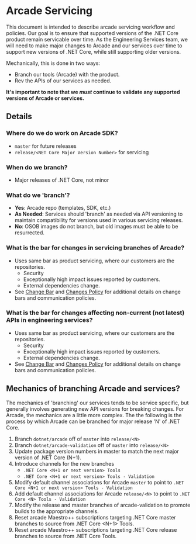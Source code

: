 # Arcade Servicing

This document is intended to describe arcade servicing workflow and policies.
Our goal is to ensure that supported versions of the .NET Core product remain
servicable over time. As the Engineering Services team, we will need to make
major changes to Arcade and our services over time to support new versions of
.NET Core, while still supporting older versions.

Mechanically, this is done in two ways:
- Branch our tools (Arcade) with the product.
- Rev the APIs of our services as needed.

**It's important to note that we *must* continue to validate any supported versions
of Arcade or services.**

## Details

### Where do we do work on Arcade SDK?
- `master` for future releases
- `release/<NET Core Major Version Number>` for servicing

### When do we branch?
- Major releases of .NET Core, not minor

### What do we 'branch'?
- **Yes**: Arcade repo (templates, SDK, etc.)
- **As Needed**: Services should 'branch' as needed via API versioning to maintain
    compatibility for versions used in various servicing releases.
- **No**: OSOB images do not branch, but old images must be able to be resurrected.

### What is the bar for changes in servicing branches of Arcade?
- Uses same bar as product servicing, where our customers are the repositories.
    - Security
    - Exceptionally high impact issues reported by customers.
    - External dependencies change.
- See [Change Bar](#ChangeBar.md) and [Changes Policy](#ChangesPolicy.md) for
  additional details on change bars and communication policies.

### What is the bar for changes affecting non-current (not latest) APIs in engineering services?
- Uses same bar as product servicing, where our customers are the repositories.
    - Security
    - Exceptionally high impact issues reported by customers.
    - External dependencies change.
- See [Change Bar](#ChangeBar.md) and [Changes Policy](#ChangesPolicy.md) for
  additional details on change bars and communication policies.

## Mechanics of branching Arcade and services?

The mechanics of 'branching' our services tends to be service specific, but
generally involves generating new API versions for breaking changes. For Arcade,
the mechanics are a little more complex. The the following is the process by
which Arcade can be branched for major release 'N' of .NET Core.

1. Branch `dotnet/arcade` off of `master` into `release/<N>`
2. Branch `dotnet/arcade-validation` off of `master` into `release/<N>`
3. Update package version numbers in master to match the next major version of
   .NET Core (N+1).
4. Introduce channels for the new branches
    - `.NET Core <N+1 or next version> Tools`
    - `.NET Core <N+1 or next version> Tools - Validation`
5. Modify default channel associations for Arcade `master` to point to `.NET Core <N+1
   or next version> Tools - Validation`
6. Add default channel associations for Arcade `release/<N>` to point to `.NET
   Core <N> Tools - Validation`
7. Modify the release and master branches of arcade-validation to promote builds
   to the appropriate channels.
8. Reset arcade Maestro++ subscriptions targeting .NET Core master branches to
   source from .NET Core <N+1> Tools.
9. Reset arcade Maestro++ subscriptions targeting .NET Core release branches to
   source from .NET Core <N> Tools.